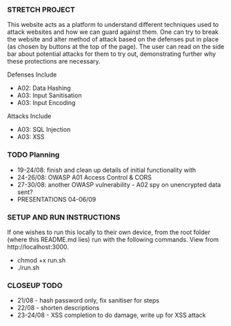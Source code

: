 ### STRETCH PROJECT
This website acts as a platform to understand different techniques used to attack websites and how we can guard against them. One can try to break the website and alter method of attack based on the defenses put in place (as chosen by buttons at the top of the page). The user can read on the side bar about potential attacks for them to try out, demonstrating further why these protections are necessary. 

Defenses Include
- A02: Data Hashing
- A03: Input Sanitisation
- A03: Input Encoding

Attacks Include
- A03: SQL Injection
- A03: XSS

### TODO Planning
- 19-24/08: finish and clean up details of initial functionality with 
- 24-26/08: OWASP A01 Access Control & CORS
- 27-30/08: another OWASP vulnerability - A02 spy on unencrypted data sent?
- PRESENTATIONS 04-06/09

### SETUP AND RUN INSTRUCTIONS
If one wishes to run this locally to their own device, from the root folder (where this README.md lies) run with the following commands. View from http://localhost:3000.
- chmod +x run.sh
- ./run.sh

### CLOSEUP TODO
- 21/08 - hash password only, fix sanitiser for steps
- 22/08 - shorten descriptions
- 23-24/08 - XSS completion to do damage, write up for XSS attack

